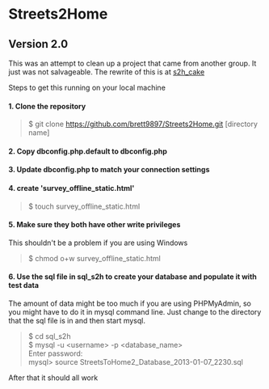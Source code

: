 Streets2Home
============
Version 2.0
------------

This was an attempt to clean up a project that came from another group.  It just was not salvageable.  The rewrite of this is at [s2h_cake](https://github.com/brett9897/s2h_cake)

Steps to get this running on your local machine

#### 1. Clone the repository 

> $ git clone https://github.com/brett9897/Streets2Home.git [directory name]

#### 2. Copy dbconfig.php.default to dbconfig.php

#### 3. Update dbconfig.php to match your connection settings

#### 4. create 'survey_offline_static.html'

> $ touch survey_offline_static.html  

#### 5. Make sure they both have other write privileges
This shouldn't be a problem if you are using Windows
> $ chmod o+w survey_offline_static.html  

#### 6. Use the sql file in sql_s2h to create your database and populate it with test data
The amount of data might be too much if you are using PHPMyAdmin, so you might have to do it in mysql command line.
Just change to the directory that the sql file is in and then start mysql.

> $ cd sql_s2h  
> $ mysql -u \<username\> -p \<database_name\>  
> Enter password:  
> mysql\> source StreetsToHome2_Database_2013-01-07_2230.sql

After that it should all work
